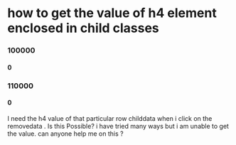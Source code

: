 
# how to get the value of h4 element enclosed in child classes

 <div id="available_data">
  <div class="row childdata" id="100000">
    <div class="col-10 padding-left-none"><h3>100000</h3></div>
    <div class="col-2">
        <h4 id="data_amount" value="0">
        <i class="fa fa-inr"></i>0<input type="hidden" id="data11" name="dataname[]" value="100000" class="dataInput"> <i class="fa fa-minus-circle removedata"></i>
        </h4>
    </div>  
</div>
<div class="row childdata" id="110000">
    <div class="col-10 padding-left-none"><h3>110000</h3></div>
    <div class="col-2">
        <h4 id="data_amount" value="0">
        <i class="fa fa-inr"></i>0<input type="hidden" id="hdr_amt" name="hdr_amt[]" value="0" class="amt_to_pay"><input type="hidden" id="data11" name="dataname[]" value="110000" class="dataInput"> <i class="fa fa-minus-circle removedata"></i>
        </h4>
    </div>
</div>

I need the h4 value of that particular row childdata when i click on the removedata . Is this Possible? i have tried many ways but i am unable to get the value.
can anyone help me on this ?

        